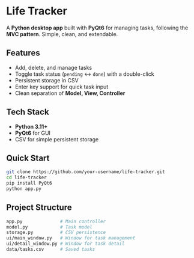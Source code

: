 # Life Tracker

A **Python desktop app** built with **PyQt6** for managing tasks, 
following the **MVC pattern**. Simple, clean, and extendable.

## Features

- Add, delete, and manage tasks  
- Toggle task status (`pending` ↔ `done`) with a double-click  
- Persistent storage in CSV  
- Enter key support for quick task input  
- Clean separation of **Model, View, Controller**  

## Tech Stack

- **Python 3.11+**  
- **PyQt6** for GUI  
- CSV for simple persistent storage  

## Quick Start

```bash
git clone https://github.com/your-username/life-tracker.git
cd life-tracker
pip install PyQt6
python app.py
```

## Project Structure
```bash
app.py              # Main controller
model.py            # Task model
storage.py          # CSV persistence
ui/main_window.py   # Window for task management
ui/detail_window.py # Window for task detail
data/tasks.csv      # Saved tasks
```